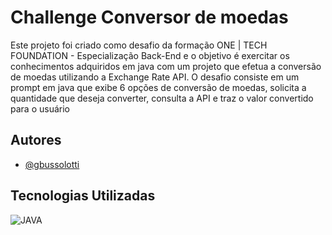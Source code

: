 # Challenge Conversor de moedas

Este projeto foi criado como desafio da formação ONE | TECH FOUNDATION - Especialização Back-End e o objetivo é exercitar os conhecimentos adquiridos em java com um projeto que efetua a conversão de moedas utilizando a Exchange Rate API. O desafio consiste em um prompt em java que exibe 6 opções de conversão de moedas, solicita a quantidade que deseja converter, consulta a API e traz o valor convertido para o usuário

## Autores

- [@gbussolotti](https://www.github.com/gbussolotti)


## Tecnologias Utilizadas
![JAVA](https://img.shields.io/badge/Java-ED8B00?style=for-the-badge&logo=openjdk&logoColor=white)
